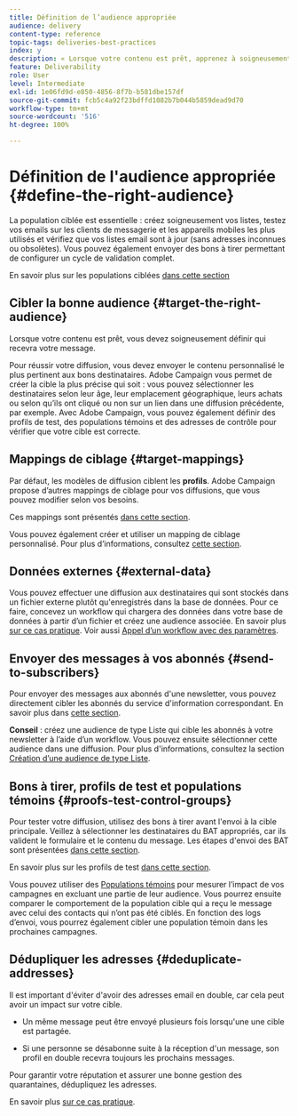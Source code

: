 ```yaml
---
title: Définition de l’audience appropriée
audience: delivery
content-type: reference
topic-tags: deliveries-best-practices
index: y
description: « Lorsque votre contenu est prêt, apprenez à soigneusement définir qui recevra votre message. »
feature: Deliverability
role: User
level: Intermediate
exl-id: 1e06fd9d-e850-4856-8f7b-b581dbe157df
source-git-commit: fcb5c4a92f23bdffd1082b7b044b5859dead9d70
workflow-type: tm+mt
source-wordcount: '516'
ht-degree: 100%

---
```


# Définition de l&#39;audience appropriée {#define-the-right-audience}

La population ciblée est essentielle : créez soigneusement vos listes, testez vos emails sur les clients de messagerie et les appareils mobiles les plus utilisés et vérifiez que vos listes email sont à jour (sans adresses inconnues ou obsolètes). Vous pouvez également envoyer des bons à tirer permettant de configurer un cycle de validation complet.

En savoir plus sur les populations ciblées [dans cette section](../../audiences/using/selecting-an-audience-in-a-message.md)

## Cibler la bonne audience {#target-the-right-audience}

Lorsque votre contenu est prêt, vous devez soigneusement définir qui recevra votre message.

Pour réussir votre diffusion, vous devez envoyer le contenu personnalisé le plus pertinent aux bons destinataires. Adobe Campaign vous permet de créer la cible la plus précise qui soit : vous pouvez sélectionner les destinataires selon leur âge, leur emplacement géographique, leurs achats ou selon qu’ils ont cliqué ou non sur un lien dans une diffusion précédente, par exemple. Avec Adobe Campaign, vous pouvez également définir des profils de test, des populations témoins et des adresses de contrôle pour vérifier que votre cible est correcte.

## Mappings de ciblage {#target-mappings}

Par défaut, les modèles de diffusion ciblent les **profils**. Adobe Campaign propose d’autres mappings de ciblage pour vos diffusions, que vous pouvez modifier selon vos besoins.

Ces mappings sont présentés [dans cette section](../../automating/using/query.md#targeting-dimensions-and-resources).

Vous pouvez également créer et utiliser un mapping de ciblage personnalisé. Pour plus d’informations, consultez [cette section](../../administration/using/target-mappings-in-campaign.md).

## Données externes {#external-data}

Vous pouvez effectuer une diffusion aux destinataires qui sont stockés dans un fichier externe plutôt qu&#39;enregistrés dans la base de données. Pour ce faire, concevez un workflow qui chargera des données dans votre base de données à partir d’un fichier et créez une audience associée.  En savoir plus [sur ce cas pratique](../../automating/using/use-case-calling-workflow.md). Voir aussi [Appel d’un workflow avec des paramètres](../../automating/using/calling-a-workflow-with-external-parameters.md).

## Envoyer des messages à vos abonnés {#send-to-subscribers}

Pour envoyer des messages aux abonnés d&#39;une newsletter, vous pouvez directement cibler les abonnés du service d&#39;information correspondant. En savoir plus dans [cette section](../../audiences/using/about-subscriptions.md).

**Conseil** : créez une audience de type Liste qui cible les abonnés à votre newsletter à l’aide d’un workflow. Vous pouvez ensuite sélectionner cette audience dans une diffusion. Pour plus d&#39;informations, consultez la section [Création d’une audience de type Liste](../../audiences/using/creating-audiences.md#creating-list-audiences).

## Bons à tirer, profils de test et populations témoins {#proofs-test-control-groups}

Pour tester votre diffusion, utilisez des bons à tirer avant l&#39;envoi à la cible principale.
Veillez à sélectionner les destinataires du BAT appropriés, car ils valident le formulaire et le contenu du message. Les étapes d&#39;envoi des BAT sont présentées [dans cette section](../../sending/using/sending-proofs.md).

En savoir plus sur les profils de test [dans cette section](../../audiences/using/managing-test-profiles.md).

Vous pouvez utiliser des [Populations témoins](../../sending/using/control-group.md) pour mesurer l’impact de vos campagnes en excluant une partie de leur audience. Vous pourrez ensuite comparer le comportement de la population cible qui a reçu le message avec celui des contacts qui n’ont pas été ciblés. En fonction des logs d’envoi, vous pourrez également cibler une population témoin dans les prochaines campagnes.

## Dédupliquer les adresses {#deduplicate-addresses}

Il est important d&#39;éviter d&#39;avoir des adresses email en double, car cela peut avoir un impact sur votre cible.

* Un même message peut être envoyé plusieurs fois lorsqu&#39;une une cible est partagée.

* Si une personne se désabonne suite à la réception d&#39;un message, son profil en double recevra toujours les prochains messages.

Pour garantir votre réputation et assurer une bonne gestion des quarantaines, dédupliquez les adresses.

En savoir plus [sur ce cas pratique](../../automating/using/deduplicating-data-imported-file.md).
